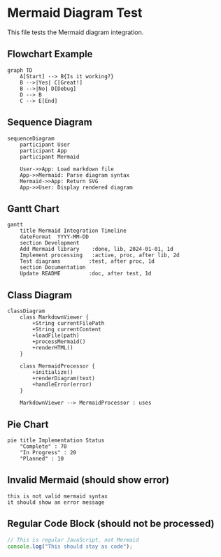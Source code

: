 # Mermaid Diagram Test

This file tests the Mermaid diagram integration.

## Flowchart Example

```mermaid
graph TD
    A[Start] --> B{Is it working?}
    B -->|Yes| C[Great!]
    B -->|No| D[Debug]
    D --> B
    C --> E[End]
```

## Sequence Diagram

```mermaid
sequenceDiagram
    participant User
    participant App
    participant Mermaid
    
    User->>App: Load markdown file
    App->>Mermaid: Parse diagram syntax
    Mermaid->>App: Return SVG
    App->>User: Display rendered diagram
```

## Gantt Chart

```mermaid
gantt
    title Mermaid Integration Timeline
    dateFormat  YYYY-MM-DD
    section Development
    Add Mermaid library    :done, lib, 2024-01-01, 1d
    Implement processing   :active, proc, after lib, 2d
    Test diagrams         :test, after proc, 1d
    section Documentation
    Update README         :doc, after test, 1d
```

## Class Diagram

```mermaid
classDiagram
    class MarkdownViewer {
        +String currentFilePath
        +String currentContent
        +loadFile(path)
        +processMermaid()
        +renderHTML()
    }
    
    class MermaidProcessor {
        +initialize()
        +renderDiagram(text)
        +handleError(error)
    }
    
    MarkdownViewer --> MermaidProcessor : uses
```

## Pie Chart

```mermaid
pie title Implementation Status
    "Complete" : 70
    "In Progress" : 20
    "Planned" : 10
```

## Invalid Mermaid (should show error)

```mermaid
this is not valid mermaid syntax
it should show an error message
```

## Regular Code Block (should not be processed)

```javascript
// This is regular JavaScript, not Mermaid
console.log("This should stay as code");
```